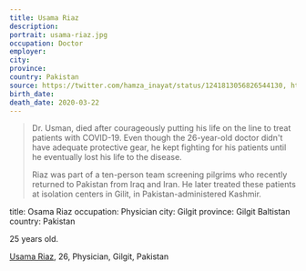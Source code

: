 ```yaml
---
title: Usama Riaz
description: 
portrait: usama-riaz.jpg
occupation: Doctor
employer: 
city: 
province: 
country: Pakistan
source: https://twitter.com/hamza_inayat/status/1241813056826544130, https://www.upworthy.com/dr-usama-riaz-is-a-true-hero-in-fight-against-covid-19
birth_date: 
death_date: 2020-03-22
---
```


> Dr. Usman, died after courageously putting his life on the line to treat patients with COVID-19. Even though the 26-year-old doctor didn't have adequate protective gear, he kept fighting for his patients until he eventually lost his life to the disease.
> 
> Riaz was part of a ten-person team screening pilgrims who recently returned to Pakistan from Iraq and Iran. He later treated these patients at isolation centers in Gilit, in Pakistan-administered Kashmir.



title: Osama Riaz
occupation: Physician
city: Gilgit
province: Gilgit Baltistan
country: Pakistan

25 years old.

<a href="https://www.theweek.in/news/world/2020/03/24/pakistan-26-year-old-hero-doctor-passes-away-in-fight-against-covid-19.html">Usama Riaz</a>, 26, Physician, Gilgit, Pakistan
